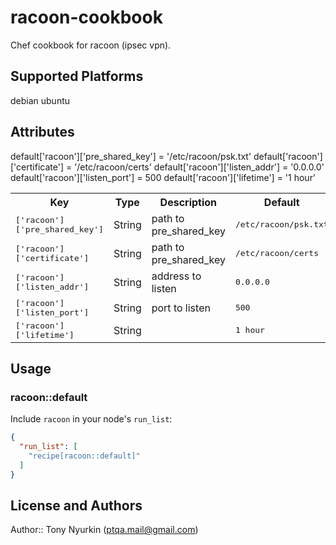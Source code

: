 # racoon-cookbook

Chef cookbook for racoon (ipsec vpn).

## Supported Platforms

debian
ubuntu

## Attributes
default['racoon']['pre_shared_key']     = '/etc/racoon/psk.txt'
default['racoon']['certificate']        = '/etc/racoon/certs'
default['racoon']['listen_addr']        = '0.0.0.0'
default['racoon']['listen_port']        = 500
default['racoon']['lifetime']           = '1 hour'

<table>
  <tr>
    <th>Key</th>
    <th>Type</th>
    <th>Description</th>
    <th>Default</th>
  </tr>
  <tr>
    <td><tt>['racoon']['pre_shared_key']</tt></td>
    <td>String</td>
    <td>path to pre_shared_key</td>
    <td><tt>/etc/racoon/psk.txt</tt></td>
  </tr>
  <tr>
    <td><tt>['racoon']['certificate']</tt></td>
    <td>String</td>
    <td>path to pre_shared_key</td>
    <td><tt>/etc/racoon/certs</tt></td>
  </tr>
  <tr>
    <td><tt>['racoon']['listen_addr']</tt></td>
    <td>String</td>
    <td>address to listen</td>
    <td><tt>0.0.0.0</tt></td>
  </tr>
  <tr>
    <td><tt>['racoon']['listen_port']</tt></td>
    <td>String</td>
    <td>port to listen</td>
    <td><tt>500</tt></td>
  </tr>
  <tr>
    <td><tt>['racoon']['lifetime']</tt></td>
    <td>String</td>
    <td></td>
    <td><tt>1 hour</tt></td>
  </tr>
</table>

## Usage

### racoon::default

Include `racoon` in your node's `run_list`:

```json
{
  "run_list": [
    "recipe[racoon::default]"
  ]
}
```

## License and Authors

Author:: Tony Nyurkin (<ptqa.mail@gmail.com>)
